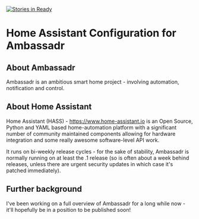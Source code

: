[![Stories in Ready](https://badge.waffle.io/Ambassadr/HomeAssistant.png?label=ready&title=Ready)](https://waffle.io/Ambassadr/HomeAssistant?utm_source=badge)
# Home Assistant Configuration for Ambassadr

## About Ambassadr

Ambassadr is an ambitious smart home project - involving automation, notification and control.

## About Home Assistant

Home Assistant (HASS) - https://www.home-assistant.io is an Open Source, Python and YAML based home-automation platform with a significant number of community maintained components allowing for hardware integration and some really awesome software-level API work.

It runs on bi-weekly release cycles - for the sake of stability, Ambassadr is normally running on at least the .1 release (so is often about a week behind releases, unless there are urgent security updates in which case it's patched immediately).

## Further background

I've been working on a full overview of Ambassadr for a long while now - it'll hopefully be in a position to be published soon!
